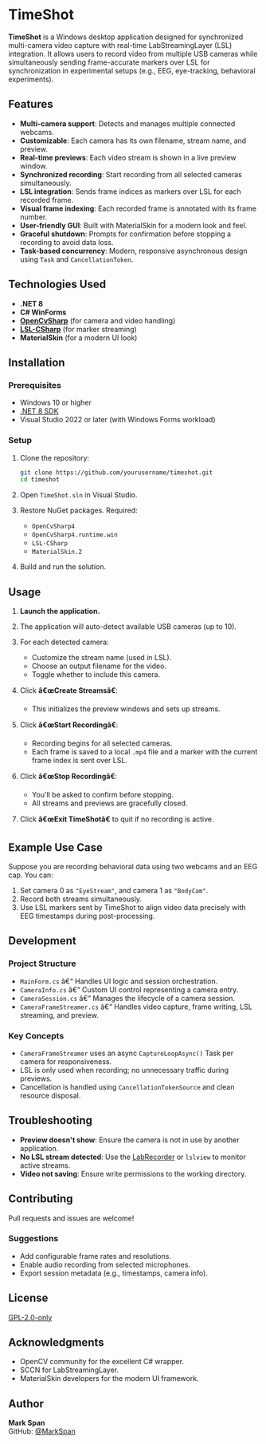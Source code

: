 # TimeShot

**TimeShot** is a Windows desktop application designed for synchronized multi-camera video capture with real-time LabStreamingLayer (LSL) integration. It allows users to record video from multiple USB cameras while simultaneously sending frame-accurate markers over LSL for synchronization in experimental setups (e.g., EEG, eye-tracking, behavioral experiments).

## Features

- **Multi-camera support**: Detects and manages multiple connected webcams.
- **Customizable**: Each camera has its own filename, stream name, and preview.
- **Real-time previews**: Each video stream is shown in a live preview window.
- **Synchronized recording**: Start recording from all selected cameras simultaneously.
- **LSL integration**: Sends frame indices as markers over LSL for each recorded frame.
- **Visual frame indexing**: Each recorded frame is annotated with its frame number.
- **User-friendly GUI**: Built with MaterialSkin for a modern look and feel.
- **Graceful shutdown**: Prompts for confirmation before stopping a recording to avoid data loss.
- **Task-based concurrency**: Modern, responsive asynchronous design using `Task` and `CancellationToken`.

## Technologies Used

- **.NET 8**
- **C# WinForms**
- **[OpenCvSharp](https://github.com/shimat/opencvsharp)** (for camera and video handling)
- **[LSL-CSharp](https://github.com/sccn/liblsl-CSharp)** (for marker streaming)
- **MaterialSkin** (for a modern UI look)

## Installation

### Prerequisites

- Windows 10 or higher
- [.NET 8 SDK](https://dotnet.microsoft.com/download)
- Visual Studio 2022 or later (with Windows Forms workload)

### Setup

1. Clone the repository:
   ```bash
   git clone https://github.com/yourusername/timeshot.git
   cd timeshot
   ```

2. Open `TimeShot.sln` in Visual Studio.

3. Restore NuGet packages. Required:
   - `OpenCvSharp4`
   - `OpenCvSharp4.runtime.win`
   - `LSL-CSharp`
   - `MaterialSkin.2`

4. Build and run the solution.

## Usage

1. **Launch the application.**

2. The application will auto-detect available USB cameras (up to 10).

3. For each detected camera:
   - Customize the stream name (used in LSL).
   - Choose an output filename for the video.
   - Toggle whether to include this camera.

4. Click **â€œCreate Streamsâ€**:
   - This initializes the preview windows and sets up streams.

5. Click **â€œStart Recordingâ€**:
   - Recording begins for all selected cameras.
   - Each frame is saved to a local `.mp4` file and a marker with the current frame index is sent over LSL.

6. Click **â€œStop Recordingâ€**:
   - You'll be asked to confirm before stopping.
   - All streams and previews are gracefully closed.

7. Click **â€œExit TimeShotâ€** to quit if no recording is active.

## Example Use Case

Suppose you are recording behavioral data using two webcams and an EEG cap. You can:

1. Set camera 0 as `"EyeStream"`, and camera 1 as `"BodyCam"`.
2. Record both streams simultaneously.
3. Use LSL markers sent by TimeShot to align video data precisely with EEG timestamps during post-processing.

## Development

### Project Structure

- `MainForm.cs` â€“ Handles UI logic and session orchestration.
- `CameraInfo.cs` â€“ Custom UI control representing a camera entry.
- `CameraSession.cs` â€“ Manages the lifecycle of a camera session.
- `CameraFrameStreamer.cs` â€“ Handles video capture, frame writing, LSL streaming, and preview.

### Key Concepts

- `CameraFrameStreamer` uses an async `CaptureLoopAsync()` Task per camera for responsiveness.
- LSL is only used when recording; no unnecessary traffic during previews.
- Cancellation is handled using `CancellationTokenSource` and clean resource disposal.

## Troubleshooting

- **Preview doesn't show**: Ensure the camera is not in use by another application.
- **No LSL stream detected**: Use the [LabRecorder](https://github.com/sccn/labstreaminglayer) or `lslview` to monitor active streams.
- **Video not saving**: Ensure write permissions to the working directory.

## Contributing

Pull requests and issues are welcome!

### Suggestions

- Add configurable frame rates and resolutions.
- Enable audio recording from selected microphones.
- Export session metadata (e.g., timestamps, camera info).

## License

[GPL-2.0-only](https://opensource.org/licenses/GPL-2.0)

## Acknowledgments

- OpenCV community for the excellent C# wrapper.
- SCCN for LabStreamingLayer.
- MaterialSkin developers for the modern UI framework.

## Author

**Mark Span**  
GitHub: [@MarkSpan](https://github.com/MarkSpan)
